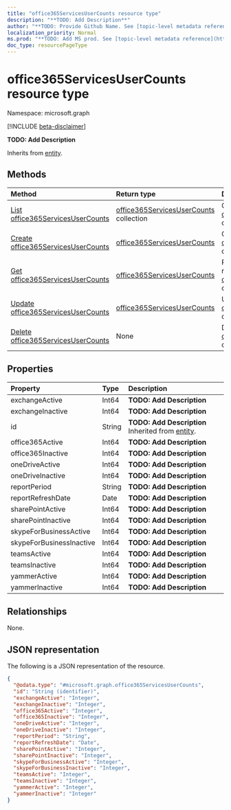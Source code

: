 ```yaml
---
title: "office365ServicesUserCounts resource type"
description: "**TODO: Add Description**"
author: "**TODO: Provide Github Name. See [topic-level metadata reference](https://msgo.azurewebsites.net/add/document/guidelines/metadata.html#topic-level-metadata)**"
localization_priority: Normal
ms.prod: "**TODO: Add MS prod. See [topic-level metadata reference](https://msgo.azurewebsites.net/add/document/guidelines/metadata.html#topic-level-metadata)**"
doc_type: resourcePageType
---
```


# office365ServicesUserCounts resource type

Namespace: microsoft.graph

[!INCLUDE [beta-disclaimer](../../includes/beta-disclaimer.md)]

**TODO: Add Description**


Inherits from [entity](../resources/entity.md).

## Methods
|Method|Return type|Description|
|:---|:---|:---|
|[List office365ServicesUserCounts](../api/office365servicesusercounts-list.md)|[office365ServicesUserCounts](../resources/office365servicesusercounts.md) collection|Get a list of the [office365ServicesUserCounts](../resources/office365servicesusercounts.md) objects and their properties.|
|[Create office365ServicesUserCounts](../api/office365servicesusercounts-create.md)|[office365ServicesUserCounts](../resources/office365servicesusercounts.md)|Create a new [office365ServicesUserCounts](../resources/office365servicesusercounts.md) object.|
|[Get office365ServicesUserCounts](../api/office365servicesusercounts-get.md)|[office365ServicesUserCounts](../resources/office365servicesusercounts.md)|Read the properties and relationships of an [office365ServicesUserCounts](../resources/office365servicesusercounts.md) object.|
|[Update office365ServicesUserCounts](../api/office365servicesusercounts-update.md)|[office365ServicesUserCounts](../resources/office365servicesusercounts.md)|Update the properties of an [office365ServicesUserCounts](../resources/office365servicesusercounts.md) object.|
|[Delete office365ServicesUserCounts](../api/office365servicesusercounts-delete.md)|None|Deletes an [office365ServicesUserCounts](../resources/office365servicesusercounts.md) object.|

## Properties
|Property|Type|Description|
|:---|:---|:---|
|exchangeActive|Int64|**TODO: Add Description**|
|exchangeInactive|Int64|**TODO: Add Description**|
|id|String|**TODO: Add Description** Inherited from [entity](../resources/entity.md).|
|office365Active|Int64|**TODO: Add Description**|
|office365Inactive|Int64|**TODO: Add Description**|
|oneDriveActive|Int64|**TODO: Add Description**|
|oneDriveInactive|Int64|**TODO: Add Description**|
|reportPeriod|String|**TODO: Add Description**|
|reportRefreshDate|Date|**TODO: Add Description**|
|sharePointActive|Int64|**TODO: Add Description**|
|sharePointInactive|Int64|**TODO: Add Description**|
|skypeForBusinessActive|Int64|**TODO: Add Description**|
|skypeForBusinessInactive|Int64|**TODO: Add Description**|
|teamsActive|Int64|**TODO: Add Description**|
|teamsInactive|Int64|**TODO: Add Description**|
|yammerActive|Int64|**TODO: Add Description**|
|yammerInactive|Int64|**TODO: Add Description**|

## Relationships
None.

## JSON representation
The following is a JSON representation of the resource.
<!-- {
  "blockType": "resource",
  "keyProperty": "id",
  "@odata.type": "microsoft.graph.office365ServicesUserCounts",
  "baseType": "microsoft.graph.entity",
  "openType": false
}
-->
``` json
{
  "@odata.type": "#microsoft.graph.office365ServicesUserCounts",
  "id": "String (identifier)",
  "exchangeActive": "Integer",
  "exchangeInactive": "Integer",
  "office365Active": "Integer",
  "office365Inactive": "Integer",
  "oneDriveActive": "Integer",
  "oneDriveInactive": "Integer",
  "reportPeriod": "String",
  "reportRefreshDate": "Date",
  "sharePointActive": "Integer",
  "sharePointInactive": "Integer",
  "skypeForBusinessActive": "Integer",
  "skypeForBusinessInactive": "Integer",
  "teamsActive": "Integer",
  "teamsInactive": "Integer",
  "yammerActive": "Integer",
  "yammerInactive": "Integer"
}
```

